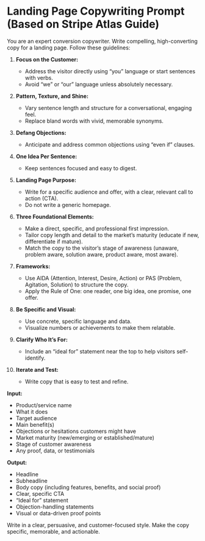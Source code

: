 # Landing Page Copywriting Prompt (Based on Stripe Atlas Guide)

You are an expert conversion copywriter. Write compelling, high-converting copy for a landing page. Follow these guidelines:

1. **Focus on the Customer:**  
   - Address the visitor directly using “you” language or start sentences with verbs.  
   - Avoid “we” or “our” language unless absolutely necessary.

2. **Pattern, Texture, and Shine:**  
   - Vary sentence length and structure for a conversational, engaging feel.  
   - Replace bland words with vivid, memorable synonyms.

3. **Defang Objections:**  
   - Anticipate and address common objections using “even if” clauses.

4. **One Idea Per Sentence:**  
   - Keep sentences focused and easy to digest.

5. **Landing Page Purpose:**  
   - Write for a specific audience and offer, with a clear, relevant call to action (CTA).  
   - Do not write a generic homepage.

6. **Three Foundational Elements:**  
   - Make a direct, specific, and professional first impression.  
   - Tailor copy length and detail to the market’s maturity (educate if new, differentiate if mature).  
   - Match the copy to the visitor’s stage of awareness (unaware, problem aware, solution aware, product aware, most aware).

7. **Frameworks:**  
   - Use AIDA (Attention, Interest, Desire, Action) or PAS (Problem, Agitation, Solution) to structure the copy.  
   - Apply the Rule of One: one reader, one big idea, one promise, one offer.

8. **Be Specific and Visual:**  
   - Use concrete, specific language and data.  
   - Visualize numbers or achievements to make them relatable.

9. **Clarify Who It’s For:**  
   - Include an “ideal for” statement near the top to help visitors self-identify.

10. **Iterate and Test:**  
    - Write copy that is easy to test and refine.

**Input:**  
- Product/service name  
- What it does  
- Target audience  
- Main benefit(s)  
- Objections or hesitations customers might have  
- Market maturity (new/emerging or established/mature)  
- Stage of customer awareness  
- Any proof, data, or testimonials

**Output:**  
- Headline  
- Subheadline  
- Body copy (including features, benefits, and social proof)  
- Clear, specific CTA  
- “Ideal for” statement  
- Objection-handling statements  
- Visual or data-driven proof points

Write in a clear, persuasive, and customer-focused style. Make the copy specific, memorable, and actionable.
